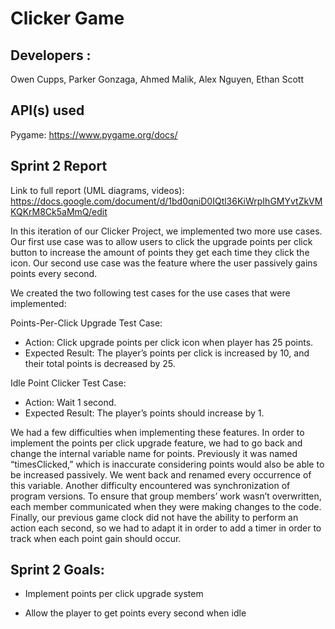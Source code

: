 # Clicker Game

## Developers :
Owen Cupps, Parker Gonzaga, Ahmed Malik, Alex Nguyen, Ethan Scott


## API(s) used
Pygame:
https://www.pygame.org/docs/

## Sprint 2 Report

Link to full report (UML diagrams, videos):
https://docs.google.com/document/d/1bd0qniD0IQtl36KiWrpIhGMYvtZkVMKQKrM8Ck5aMmQ/edit

In this iteration of our Clicker Project, we implemented two more use cases. Our first use case was to allow users to click the upgrade points per click button to increase the amount of points they get each time they click the icon. Our second use case was the feature where the user passively gains points every second. 

We created the two following test cases for the use cases that were implemented:

Points-Per-Click Upgrade Test Case:  
- Action:  Click upgrade points per click icon when player has 25 points.
- Expected Result:  The player’s points per click is increased by 10, and their total points is decreased by 25.  

Idle Point Clicker Test Case:  
- Action:  Wait 1 second.  
- Expected Result:  The player’s points should increase by 1.  

We had a few difficulties when implementing these features. In order to implement the points per click upgrade feature, we had to go back and change the internal variable name for points. Previously it was named “timesClicked,” which is inaccurate considering points would also be able to be increased passively. We went back and renamed every occurrence of this variable. Another difficulty encountered was synchronization of program versions. To ensure that group members’ work wasn’t overwritten, each member communicated when they were making changes to the code. Finally, our previous game clock did not have the ability to perform an action each second, so we had to adapt it in order to add a timer in order to track when each point gain should occur.



## Sprint 2 Goals: 
- Implement points per click upgrade system

- Allow the player to get points every second when idle



